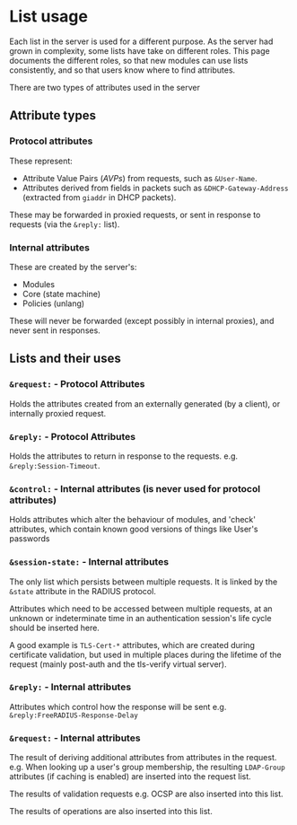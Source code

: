# List usage

Each list in the server is used for a different purpose.  As the server had grown in complexity, some lists have take on different roles.  This page documents the different roles, so that new modules can use lists consistently, and so that users know where to find attributes.

There are two types of attributes used in the server
## Attribute types
### Protocol attributes
These represent:
- Attribute Value Pairs (_AVPs_) from requests, such as ``&User-Name``.
- Attributes derived from fields in packets such as ``&DHCP-Gateway-Address`` (extracted from ``giaddr`` in DHCP packets).

These may be forwarded in proxied requests, or sent in response to requests (via the ``&reply:`` list).

### Internal attributes
These are created by the server's:
- Modules
- Core (state machine)
- Policies (unlang)

These will never be forwarded (except possibly in internal proxies), and never sent in responses.

## Lists and their uses
### ``&request:`` - Protocol Attributes
Holds the attributes created from an externally generated (by a client), or internally proxied request. 

### ``&reply:`` - Protocol Attributes
Holds the attributes to return in response to the requests. e.g. ``&reply:Session-Timeout``.

### ``&control:`` - Internal attributes (is never used for protocol attributes)
Holds attributes which alter the behaviour of modules, and 'check' attributes, which contain 
known good versions of things like User's passwords

### ``&session-state:`` - Internal attributes
The only list which persists between multiple requests.  It is linked by the ``&state`` attribute in the RADIUS protocol.

Attributes which need to be accessed between multiple requests, at an unknown or indeterminate time in an authentication session's life cycle should be inserted here.

A good example is ``TLS-Cert-*`` attributes, which are created during certificate validation, but used in multiple places during the lifetime of the request (mainly post-auth and the tls-verify virtual server).

### ``&reply:`` - Internal attributes
Attributes which control how the response will be sent e.g. ``&reply:FreeRADIUS-Response-Delay``

### ``&request:`` - Internal attributes
The result of deriving additional attributes from attributes in the request. e.g. When looking up a user's group membership, the resulting ``LDAP-Group`` attributes (if caching is enabled) are inserted into the request list.

The results of validation requests e.g. OCSP are also inserted into this list.

The results of operations are also inserted into this list.